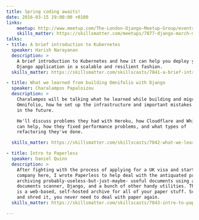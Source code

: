 ```yaml
---
title: Spring coding awaits!
date: 2016-03-15 19:00:00 +0100
links:
    meetup: http://www.meetup.com/The-London-Django-Meetup-Group/events/229282297/
    skills_matter: https://skillsmatter.com/meetups/7877-django-march-meetup
talks:
- title: A brief introduction to Kubernetes
  speaker: Harish Narayanan
  description: >
    A brief introduction to Kubernetes and how it can help you deploy your
    Django application in a scalable and resilient fashion.
  skills_matter: https://skillsmatter.com/skillscasts/7841-a-brief-introduction-to-kubernetes

- title: What we learned from building Omnifolio with Django
  speaker: Charalampos Papaloizou
  description: >
    Charalampos will be talking what he learned while building and migrating
    Omnifolio, how he set up the infrastructure and important mistakes to avoid
    in the future.

    He'll discuss problems they had with Heroku, how Cloudflare and Whitenoise
    can help, how they fixed performance problems, and what types of
    refactoring they've done.

  skills_matter: https://skillsmatter.com/skillscasts/7842-what-we-learned-from-building-omnifolio-with-django

- title: Intro to Paperless
  speaker: Daniel Quinn
  description: >
    After fighting with the process of applying for a UK visa and starting a
    company here, I wrote Paperless to help deal with the antiquated process of
    archiving probably-useless-but-just-maybe- useful documents using a simple
    documents scanner, Django, and a bunch of other handy utilities. The result
    is a web-based, self-hosted archive for all of your paper stuff. Scan it
    and shred it, you never need to deal with paper again.
  skills_matter: https://skillsmatter.com/skillscasts/7843-intro-to-paperless

---
```

